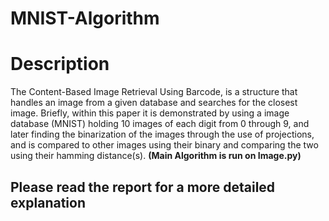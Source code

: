 # MNIST-Algorithm
<h1> Description </h1>
The Content-Based Image Retrieval Using Barcode, is a structure that handles an image from a given database and searches for the closest image.  Briefly, within this paper it is demonstrated by using a image database (MNIST) holding 10 images of each digit from 0 through 9, and later finding the binarization of the images through the use of projections, and is compared to other images using their binary and comparing the two using their hamming distance(s). <b>(Main Algorithm is run on Image.py) </b>

<h2> Please read the report for a more detailed explanation </h2>
